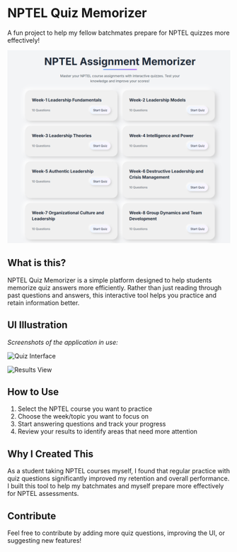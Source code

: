 # NPTEL Quiz Memorizer

A fun project to help my fellow batchmates prepare for NPTEL quizzes more effectively!

[![NPTEL Quiz Memorizer Screenshot](/images/UI.png)](https://nptel-mcq.pages.dev)


## What is this?

NPTEL Quiz Memorizer is a simple platform designed to help students memorize quiz answers more efficiently. Rather than just reading through past questions and answers, this interactive tool helps you practice and retain information better.

## UI Illustration

*Screenshots of the application in use:*

![Quiz Interface](images/quiz-interface.png)

![Results View](images/results-view.png)


## How to Use

1. Select the NPTEL course you want to practice
2. Choose the week/topic you want to focus on
3. Start answering questions and track your progress
4. Review your results to identify areas that need more attention

## Why I Created This

As a student taking NPTEL courses myself, I found that regular practice with quiz questions significantly improved my retention and overall performance. I built this tool to help my batchmates and myself prepare more effectively for NPTEL assessments.

## Contribute

Feel free to contribute by adding more quiz questions, improving the UI, or suggesting new features!

